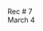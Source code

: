 
<div class="recitation">

<div class="column_date">
<p markdown="block">
        
Rec # 7 <br> 
March 4
        
</p>          
</div>
    
<div class="column_recitation">
<p markdown="block">




</p>        
</div>
    
</div>
  
